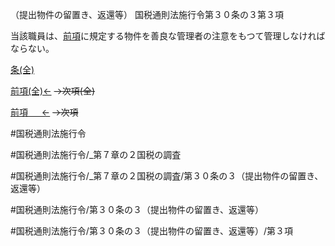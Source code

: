 （提出物件の留置き、返還等）
国税通則法施行令第３０条の３第３項

当該職員は、[前項](国税通則法施行＿令＿第３０条の３第２項)に規定する物件を善良な管理者の注意をもつて管理しなければならない。

[条(全)](国税通則法施行＿令＿第３０条の３_.md)

[前項(全)←](国税通則法施行＿令＿第３０条の３第２項_.md)  ~~→次項(全)~~

[前項 　 ←](国税通則法施行＿令＿第３０条の３第２項.md)  ~~→次項~~



#国税通則法施行令

#国税通則法施行令/_第７章の２国税の調査

#国税通則法施行令/_第７章の２国税の調査/第３０条の３（提出物件の留置き、返還等）

#国税通則法施行令/第３０条の３（提出物件の留置き、返還等）

#国税通則法施行令/第３０条の３（提出物件の留置き、返還等）/第３項

